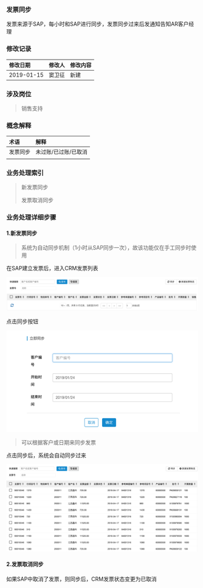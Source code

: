 ### 发票同步

发票来源于SAP，每小时和SAP进行同步，发票同步过来后发通知告知AR客户经理

### 修改记录

| 修改日期 | 修改人 | 修改内容 |
| :--- | :--- | :--- |
| 2019-01-15 | 窦卫征 | 新建 |

### 涉及岗位

> 销售支持

### 概念解释

| 术语 | 解释 |
| :--- | :--- |
| 发票同步 | 未过账/已过账/已取消 |
|  |  |

### 业务处理索引

> 新发票同步
>
> 发票取消同步

### 业务处理详细步骤

#### 1.新发票同步

> 系统为自动同步机制（1小时从SAP同步一次），故该功能仅在手工同步时使用

在SAP建立发票后，进入CRM发票列表

![](/assets/fplb1245.png)

点击同步按钮

![](/assets/khbhtbfp1253.png)

> 可以根据客户或日期来同步发票

点击同步后，系统会自动同步过来

![](/assets/fplb1255.png)

#### 2.发票取消同步

如果SAP中取消了发票，则同步后，CRM发票状态变更为已取消


